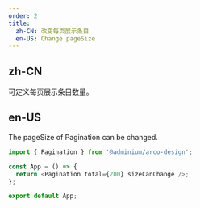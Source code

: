 ```yaml
---
order: 2
title:
  zh-CN: 改变每页展示条目
  en-US: Change pageSize
---
```


## zh-CN

可定义每页展示条目数量。

## en-US

The pageSize of Pagination can be changed.

```js
import { Pagination } from '@adminium/arco-design';

const App = () => {
  return <Pagination total={200} sizeCanChange />;
};

export default App;
```

